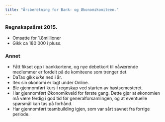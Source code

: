 ```yaml
---
title: "Årsberetning for Bank- og Økonomikomiteen."
---
```


### Regnskapsåret 2015.

* Omsatte for 1.8millioner    
* Gikk ca 180 000 i pluss.     

### Annet

* Fått fikset opp i bankkortene, og nye debetkort til nåværende medlemmer er fordelt på de komiteene som trenger det. 
* DaTax gikk _ikke_ ned i år. 
* Itex sin økonomi er lagt under Online.
* Ble gjennomført kurs i regnskap ved starten av høstsemesteret. 
* Har gjennomført Økonomikveld for første gang. Dette gjør at økonomien må være ferdig i god tid før generalforsamlingen, og at eventuelle spørsmål kan tas på forhånd. 
* Har gjennomført teambuilding igjen, som var sårt savnet fra forrige periode.